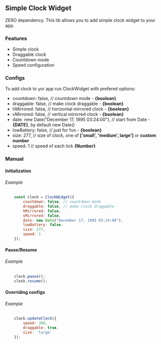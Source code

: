 ## Simple Clock Widget
ZERO dependency.
This lib allows you to add simple clock widget to your app.

### Features
- Simple clock
- Draggable clock
- Countdown mode
- Speed configuration

### Configs
To add clock to yor app run ClockWidget with prefered options:
- countdown: false, // countdown mode - **{boolean}**
- draggable: false, // make clock draggable - **{boolean}**
- hMirrored: false, // horizontal mirrored clock - **{boolean}**
- vMirrored: false, // vertical mirorred clock - **{boolean}**
- date: new Date("December 17, 1995 03:24:00"), // start from Date - **{DATE}**, by default new Date()
- lowBattery: false, // just for fun - **{boolean}**
- size: 277,  // size of clock, one of **['small', 'medium', large']** or **custom number**
- speed: 1 // speed of each tick **{Number}**

### Manual
#### Initialization
###### Example
```javascript
	const clock = ClockWidget({
		countdown: false, // countdown mode
		draggable: false, // make clock draggable
		hMirrored: false,
		vMirrored: false,
		date: new Date("December 17, 1995 03:24:00"),
		lowBattery: false,
		size: 277,
		speed: 1
	});
```
#### Pause/Resume
###### Example
```javascript
	clock.pause();
	closk.resume();
```

#### Overriding configs
###### Example
```javascript
	clock.updateClock({
		speed: 300,
		draggable: true,
		size: 'large'
	});
```